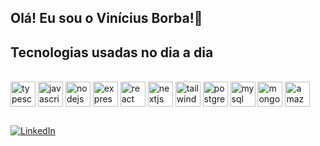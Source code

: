 ## Olá! Eu sou o Vinícius Borba!👋



## Tecnologias usadas no dia a dia
<div style="display: inline-block"><br/>
  <img height="40" width="40" align="center" src="https://cdn.jsdelivr.net/gh/devicons/devicon/icons/typescript/typescript-original.svg" alt="typescript"> 
  <img height="40" width="40" align="center" src="https://cdn.jsdelivr.net/gh/devicons/devicon/icons/javascript/javascript-original.svg" alt="javascript"> 
  <img height="40" width="40" align="center" src="https://cdn.jsdelivr.net/gh/devicons/devicon/icons/nodejs/nodejs-original.svg" alt="nodejs"> 
  <img height="40" width="40" align="center" src="https://cdn.jsdelivr.net/gh/devicons/devicon/icons/express/express-original-wordmark.svg" alt="express"> 
  <img height="40" width="40" align="center" src="https://cdn.jsdelivr.net/gh/devicons/devicon/icons/react/react-original.svg" alt="react"> 
  <img height="40" width="40" align="center" src="https://cdn.jsdelivr.net/gh/devicons/devicon/icons/nextjs/nextjs-original.svg" alt="nextjs"> 
  <img height="40" width="40" align="center" src="https://cdn.jsdelivr.net/gh/devicons/devicon/icons/tailwindcss/tailwindcss-plain.svg" alt="tailwindcss"> 
  <img height="40" width="40" align="center" src="https://cdn.jsdelivr.net/gh/devicons/devicon/icons/postgresql/postgresql-original.svg" alt="postgresql"> 
  <img height="40" width="40" align="center" src="https://cdn.jsdelivr.net/gh/devicons/devicon/icons/mysql/mysql-original.svg" alt="mysql"> 
  <img height="40" width="40" align="center" src="https://cdn.jsdelivr.net/gh/devicons/devicon/icons/mongodb/mongodb-original-wordmark.svg" alt="mongodb"> 
  <img height="40" width="40" align="center" src="https://cdn.jsdelivr.net/gh/devicons/devicon/icons/amazonwebservices/amazonwebservices-original-wordmark.svg" alt="amazonwebservices"> 
</div>

##
[![LinkedIn](https://img.shields.io/badge/LinkedIn-0077B5?style=for-the-badge&logo=linkedin&logoColor=white)](https://www.linkedin.com/in/vin%C3%ADcius-alves-borba-7a3b74180/)
